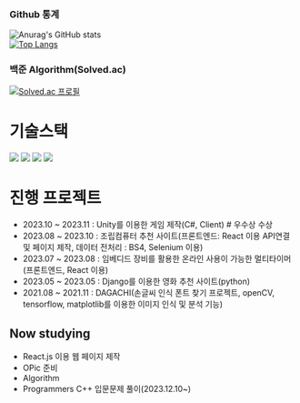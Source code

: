 ### Github 통계
![Anurag's GitHub stats](https://github-readme-stats.vercel.app/api?username=Jeongp4939&show_icons=true&theme=radical)</br>
[![Top Langs](https://github-readme-stats.vercel.app/api/top-langs/?username=Jeongp4939&layout=compact)](https://github.com/anuraghazra/github-readme-stats)

### 백준 Algorithm(Solved.ac)
[![Solved.ac 프로필](http://mazassumnida.wtf/api/v2/generate_badge?boj=jeongp12)](https://solved.ac/jeongp12)<br/>


# 기술스택
<div>
  	<img src="https://img.shields.io/badge/Python-3776AB?style=flat&logo=Python&logoColor=white" />
	<img src="https://img.shields.io/badge/JavaScript-F7DF1E?style=flat&logo=JavaScript&logoColor=white" />
	<img src="https://img.shields.io/badge/HTML5-E34F26?style=flat&logo=HTML5&logoColor=white" />
	<img src="https://img.shields.io/badge/CSS3-1572B6?style=flat&logo=CSS3&logoColor=white" />
</div>


# 진행 프로젝트
- 2023.10 ~ 2023.11 : Unity를 이용한 게임 제작(C#, Client) # 우수상 수상
- 2023.08 ~ 2023.10 : 조립컴퓨터 추천 사이트(프론트엔드: React 이용 API연결 및 페이지 제작, 데이터 전처리 : BS4, Selenium 이용)
- 2023.07 ~ 2023.08 : 임베디드 장비를 활용한 온라인 사용이 가능한 멀티타이머(프론트엔드, React 이용)
- 2023.05 ~ 2023.05 : Django를 이용한 영화 추천 사이트(python)
- 2021.08 ~ 2021.11 : DAGACHI(손글씨 인식 폰트 찾기 프로젝트, openCV, tensorflow, matplotlib를 이용한 이미지 인식 및 분석 기능)


## Now studying
- React.js 이용 웹 페이지 제작
- OPic 준비
- Algorithm
- Programmers C++ 입문문제 풀이(2023.12.10~)
